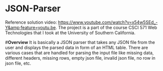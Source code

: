 # JSON-Parser
Reference solution video: https://www.youtube.com/watch?v=x54w5SEd_-Y&amp;feature=youtu.be. The project is a part of the course CSCI 571 Web Technologies that I took at the University of Southern California.

#**Overview**
It is basically a JSON parser that takes any JSON file from the user and displays the parsed data in form of an HTML table. There are various cases that are handled for parsing the input file like missing data, different headers, missing rows, empty json file, invalid json file, no row in json file, etc.
